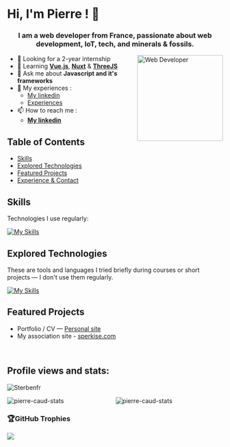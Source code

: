 # Hi, I'm Pierre ! 👋

<h3 align="center">I am a web developer from France, passionate about web development, IoT, tech, and minerals & fossils.</h3>

<img align="right" src="https://images2.imgbox.com/6c/54/O921ihUY_o.png" alt="Web Developer" width="200px" height="auto" />

- 🔭 Looking for a 2-year internship
- 🌱 Learning <a href="https://vuejs.org/" target="blank">**Vue.js**</a>, <a href="https://nuxt.com/">**Nuxt**</a> & <a href="https://threejs.org/" target="blank">**ThreeJS**</a>
- 💬 Ask me about **Javascript and it's frameworks**
- 📄 My experiences :
    - [My linkedin](https://fr.linkedin.com/in/pierre-caudreliez)
    - [Experiences](https://cvcaudreliez.netlify.app/fr/Experience)
 - 📫 How to reach me :
    - **[My linkedin](https://www.linkedin.com/in/pierre-caudreliez/)**


## Table of Contents
- [Skills](#skills)
- [Explored Technologies](#explored-technologies)
- [Featured Projects](#featured-projects)
- [Experience & Contact](#experience--contact)


## Skills
Technologies I use regularly:

[![My Skills](https://skillicons.dev/icons?i=html,css,js,ts,babel,nodejs,react,nextjs,vue,nuxt,tailwind,netlify,linux,ubuntu,git,github,npm)](https://skillicons.dev)

## Explored Technologies
These are tools and languages I tried briefly during courses or short projects — I don't use them regularly.

[![My Skills](https://skillicons.dev/icons?i=express,py,mysql,postgres,firebase,bash,powershell,arduino,c,cs,cpp,java,php,r,regex,blender)](https://skillicons.dev)

## Featured Projects
- Portfolio / CV —  [Personal site](https://cvcaudreliez.netlify.app)
- My association site - [sperkise.com](https://sperkise.com)
<br/>

## Profile views and stats:
<p align="left"> <img src="https://komarev.com/ghpvc/?username=Sterbenfr&label=Profile%20views&style=flat" alt="Sterbenfr" /> </p>

<div align="center">
    <img align="left" src="https://github-readme-stats.vercel.app/api?username=PierreCaud&show_icons=true&locale=en&hide=contribs&rank_icon=github&theme=cobalt&hide_border=true" alt="pierre-caud-stats" />
    <img align="center" src="https://github-readme-stats.vercel.app/api/top-langs/?username=PierreCaud&layout=compact&theme=cobalt&hide_border=true" alt="pierre-caud-stats" /></p>
</div>

### 🏆GitHub Trophies
![](https://github-trophies.vercel.app/?username=PierreCaud&theme=onedark&no-frame=true&no-bg=false&margin-w=4)
  